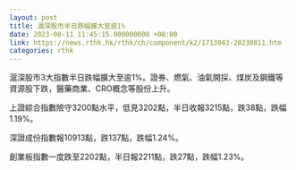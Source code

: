 ```yaml
---
layout: post
title: 滬深股市半日跌幅擴大至逾1%
date: 2023-08-11 11:45:15.000000000 +08:00
link: https://news.rthk.hk/rthk/ch/component/k2/1713043-20230811.htm
categories: rthk
---
```


滬深股市3大指數半日跌幅擴大至逾1%。證券、燃氣、油氣開採、煤炭及鋼鐵等資源股下跌，醫藥商業、CRO概念等股份上升。

上證綜合指數險守3200點水平，低見3202點，半日收報3215點，跌38點，跌幅1.19%。

深證成份指數報10913點，跌137點，跌幅1.24%。

創業板指數一度跌至2202點，半日報2211點，跌27點，跌幅1.23%。
